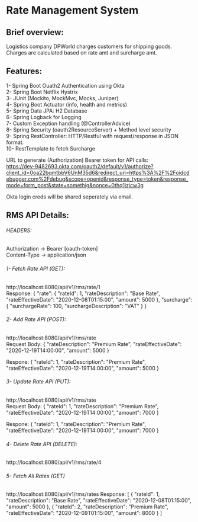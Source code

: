 # Rate Management System

## Brief overview:<br/>
Logistics company DPWorld charges customers for shipping goods. Charges are calculated based on rate amt and surcharge amt.

## Features:
1- Spring Boot Ouath2 Authentication using Okta<br/>
2- Spring Boot Netflix Hystrix<br/> 
3- JUnit (Mockito, MockMvc, Mocks, Juniper) <br/>
4- Spring Boot Actuator (info, health and metrics) <br/>
5- Spring Data JPA: H2 Database <br/>
6- Spring Logback for Logging <br/>
7- Custom Exception handling (@ControllerAdvice) <br/>
8- Spring Security (oauth2ResourceServer) + Method level security <br/>
9- Spring RestController: HTTP/Restful with request/response in JSON format. <br/>
10- RestTemplate to fetch Surcharge <br/>

URL to generate (Authorization) Bearer token for API calls: <br/>
https://dev-9482693.okta.com/oauth2/default/v1/authorize?client_id=0oa22bqmtbbV6UnM35d6&redirect_uri=https%3A%2F%2Foidcdebugger.com%2Fdebug&scope=openid&response_type=token&response_mode=form_post&state=somethig&nonce=0thq1jzjcw3g

Okta login creds will be shared seperately via email.

## RMS API Details:

###### HEADERS:
Authorization -> Bearer [oauth-token]<br/>
Content-Type -> application/json<br/>

###### 1- Fetch Rate API (GET):
http://localhost:8080/api/v1/rms/rate/1 <br/>
Response:
{
    "rate": {
        "rateId": 1,
        "rateDescription": "Base Rate",
        "rateEffectiveDate": "2020-12-08T01:15:00",
        "amount": 5000
    },
    "surcharge": {
        "surchargeRate": 100,
        "surchargeDescription": "VAT"
    }
}

###### 2- Add Rate API (POST):
http://localhost:8080/api/v1/rms/rate <br/>
Request Body:
{
    "rateDescription": "Premium Rate",
    "rateEffectiveDate": "2020-12-19T14:00:00",
    "amount": 5000
}

Respone:
{
    "rateId": 1,
    "rateDescription": "Premium Rate",
    "rateEffectiveDate": "2020-12-19T14:00:00",
    "amount": 5000
}

###### 3- Update Rate API (PUT):
http://localhost:8080/api/v1/rms/rate <br/>
Request Body:
{
    "rateId": 1,
    "rateDescription": "Premium Rate",
    "rateEffectiveDate": "2020-12-19T14:00:00",
    "amount": 7000
}

Respone:
{
    "rateId": 1,
    "rateDescription": "Premium Rate",
    "rateEffectiveDate": "2020-12-19T14:00:00",
    "amount": 7000
}

###### 4- Delete Rate API (DELETE):
http://localhost:8080/api/v1/rms/rate/4

###### 5- Fetch All Rates (GET)
http://localhost:8080/api/v1/rms/rates
Response:
[
    {
        "rateId": 1,
        "rateDescription": "Base Rate",
        "rateEffectiveDate": "2020-12-08T01:15:00",
        "amount": 5000
    },
    {
        "rateId": 2,
        "rateDescription": "Premium Rate",
        "rateEffectiveDate": "2020-12-09T01:15:00",
        "amount": 8000
    }
]
